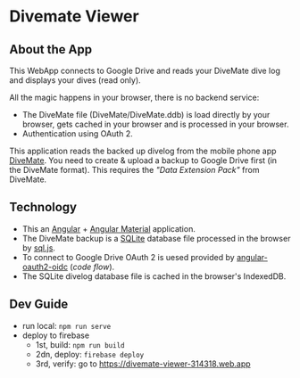 # Divemate Viewer

## About the App
This WebApp connects to Google Drive and reads your DiveMate dive log and displays your dives (read only).

All the magic happens in your browser, there is no backend service:
* The DiveMate file (DiveMate/DiveMate.ddb) is load directly by your browser, gets cached in your browser and is processed in your browser.
* Authentication using OAuth 2.

This application reads the backed up divelog from the mobile phone app [DiveMate](https://www.divemate.de/). You need to create & upload a backup to Google Drive first (in the DiveMate format). This requires the _"Data Extension Pack"_ from DiveMate.

## Technology
* This an [Angular](https://angular.io/) + [Angular Material](https://material.angular.io/) application.
* The DiveMate backup is a [SQLite](https://sqlite.org/) database file processed in the browser by [sql.js](https://github.com/sql-js/sql.js/).
* To connect to Google Drive OAuth 2 is uesed provided by [angular-oauth2-oidc](https://github.com/manfredsteyer/angular-oauth2-oidc) (_code flow_).
* The SQLite divelog database file is cached in the browser's IndexedDB.

## Dev Guide
* run local: `npm run serve`
* deploy to firebase
  * 1st, build: `npm run build`
  * 2dn, deploy: `firebase deploy`
  * 3rd, verify: go to https://divemate-viewer-314318.web.app

